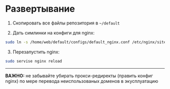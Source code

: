 # Развертывание

1. Скопировать все файлы репозитория в `~/default`

2. Дать симлинки на конфиги для nginx:
```bash
sudo ln -s /home/web/default/configs/default_nginx.conf /etc/nginx/sites-enabled/
```
3. Перезапустить nginx:

```bash
sudo servise nginx reload
```

---

**ВАЖНО:** не забывайте убирать прокси-редиректы (править конфиг nginx) по мере перевода неиспользованых доменов в экусплуатацию  


